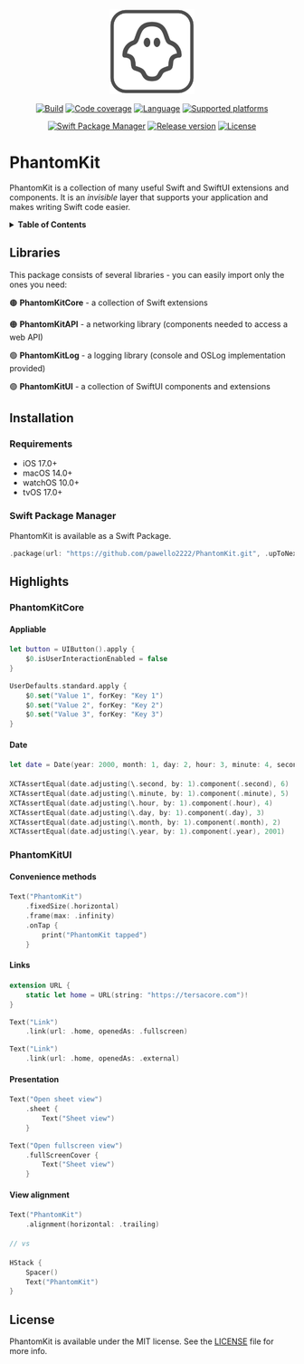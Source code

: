 <p align="center">
  <img src=".resources/Assets/logo.png" alt="PhantomKit logo" height=150>
</p>
<p align="center">
  <a href="https://github.com/pawello2222/PhantomKit/actions?query=branch%3Amain"><img src="https://img.shields.io/github/actions/workflow/status/pawello2222/PhantomKit/ci.yml?logo=github" alt="Build"></a>
  <a href="https://codecov.io/gh/pawello2222/PhantomKit"><img src="https://codecov.io/gh/pawello2222/PhantomKit/branch/main/graph/badge.svg?token=TFHOHUXCVJ" alt="Code coverage"></a>
  <a href="https://github.com/pawello2222/PhantomKit"><img src="https://img.shields.io/badge/language-swift-orange.svg" alt="Language"></a>
  <a href="https://github.com/pawello2222/PhantomKit#installation"><img src="https://img.shields.io/badge/platform-iOS%20%7C%20macOS%20%7C%20watchOS%20%7C%20tvOS-lightgrey.svg" alt="Supported platforms"></a>
</p>
<p align="center">
  <a href="https://github.com/pawello2222/PhantomKit#installation"><img src="https://img.shields.io/badge/SPM-compatible-brightgreen.svg" alt="Swift Package Manager"></a>
  <a href="https://github.com/pawello2222/PhantomKit/releases"><img src="https://img.shields.io/github/v/release/pawello2222/PhantomKit" alt="Release version"></a>
  <a href="https://github.com/pawello2222/PhantomKit/blob/main/LICENSE.md"><img src="https://img.shields.io/github/license/pawello2222/PhantomKit" alt="License"></a>
</p>

# PhantomKit

PhantomKit is a collection of many useful Swift and SwiftUI extensions and components. It is an _invisible_ layer that supports your application and makes writing Swift code easier.

<details>
  <summary>
    <b>Table of Contents</b>
  </summary>

  1. [Libraries](#libraries)
  1. [Installation](#installation)
  2. [Highlights](#highlights)
  3. [License](#license)

</details>

## Libraries <a name="libraries"></a>

This package consists of several libraries - you can easily import only the ones you need:

🟤 **PhantomKitCore** - a collection of Swift extensions

🟠 **PhantomKitAPI** - a networking library (components needed to access a web API)

🟢 **PhantomKitLog** - a logging library (console and OSLog implementation provided)

🟣 **PhantomKitUI** - a collection of SwiftUI components and extensions

## Installation <a name="installation"></a>

### Requirements
* iOS 17.0+
* macOS 14.0+
* watchOS 10.0+
* tvOS 17.0+

### Swift Package Manager

PhantomKit is available as a Swift Package.

```swift
.package(url: "https://github.com/pawello2222/PhantomKit.git", .upToNextMajor(from: "2.0.0"))
```

## Highlights <a name="highlights"></a>

### PhantomKitCore

#### Appliable

```swift
let button = UIButton().apply {
    $0.isUserInteractionEnabled = false
}
```

```swift
UserDefaults.standard.apply {
    $0.set("Value 1", forKey: "Key 1")
    $0.set("Value 2", forKey: "Key 2")
    $0.set("Value 3", forKey: "Key 3")
}
```

#### Date

```swift
let date = Date(year: 2000, month: 1, day: 2, hour: 3, minute: 4, second: 5)

XCTAssertEqual(date.adjusting(\.second, by: 1).component(.second), 6)
XCTAssertEqual(date.adjusting(\.minute, by: 1).component(.minute), 5)
XCTAssertEqual(date.adjusting(\.hour, by: 1).component(.hour), 4)
XCTAssertEqual(date.adjusting(\.day, by: 1).component(.day), 3)
XCTAssertEqual(date.adjusting(\.month, by: 1).component(.month), 2)
XCTAssertEqual(date.adjusting(\.year, by: 1).component(.year), 2001)
```

### PhantomKitUI

#### Convenience methods

```swift
Text("PhantomKit")
    .fixedSize(.horizontal)
    .frame(max: .infinity)
    .onTap {
        print("PhantomKit tapped")
    }
```

#### Links

```swift
extension URL {
    static let home = URL(string: "https://tersacore.com")!
}
```
```swift
Text("Link")
    .link(url: .home, openedAs: .fullscreen)
```
```swift
Text("Link")
    .link(url: .home, openedAs: .external)
```

#### Presentation

```swift
Text("Open sheet view")
    .sheet {
        Text("Sheet view")
    }
```
```swift
Text("Open fullscreen view")
    .fullScreenCover {
        Text("Sheet view")
    }
```

#### View alignment

```swift
Text("PhantomKit")
    .alignment(horizontal: .trailing)

// vs

HStack {
    Spacer()
    Text("PhantomKit")
}
```

## License <a name="license"></a>

PhantomKit is available under the MIT license. See the [LICENSE](./LICENSE.md) file for more info.
